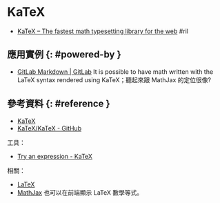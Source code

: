 # KaTeX

  - [KaTeX – The fastest math typesetting library for the web](https://katex.org/) #ril

## 應用實例 {: #powered-by }

  - [GitLab Markdown \| GitLab](https://docs.gitlab.com/ee/user/markdown.html#math) It is possible to have math written with the LaTeX syntax rendered using KaTeX；聽起來跟 MathJax 的定位很像?

## 參考資料 {: #reference }

  - [KaTeX](https://katex.org/)
  - [KaTeX/KaTeX - GitHub](https://github.com/KaTeX/KaTeX)

工具：

  - [Try an expression - KaTeX](https://katex.org/)

相關：

  - [LaTeX](latex.md)
  - [MathJax](mathjax.md) 也可以在前端顯示 LaTeX 數學等式。
